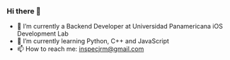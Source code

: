 ### Hi there 👋

- 🔭 I’m currently a Backend Developer at Universidad Panamericana iOS Development Lab
- 🌱 I’m currently learning Python, C++ and JavaScript
- 📫 How to reach me: inspecjrm@gmail.com
<!--
**JavierRangel2004/JavierRangel2004** is a ✨ _special_ ✨ repository because its `README.md` (this file) appears on your GitHub profile.
